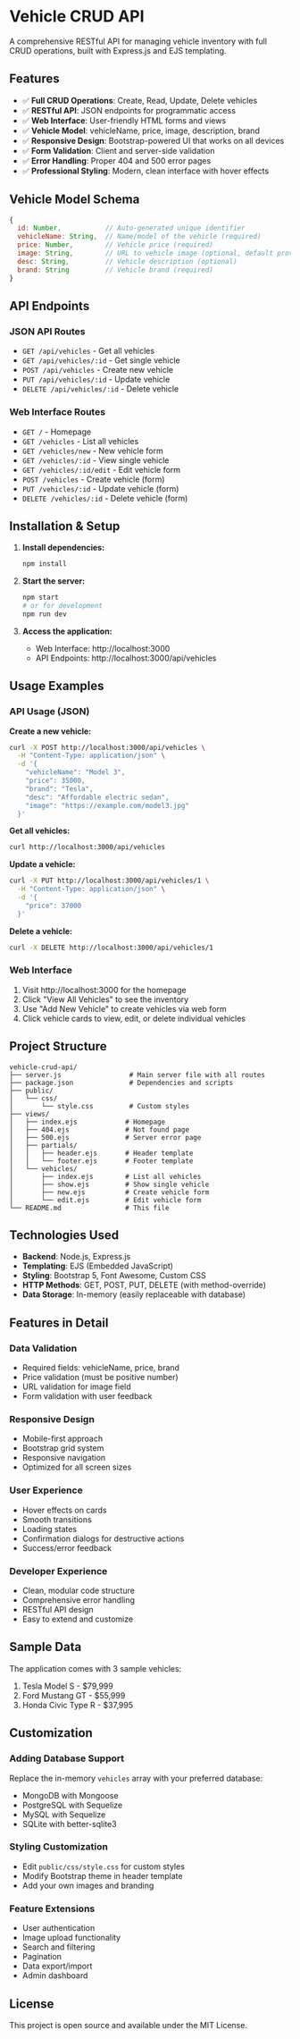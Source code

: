 # Vehicle CRUD API

A comprehensive RESTful API for managing vehicle inventory with full CRUD operations, built with Express.js and EJS templating.

## Features

- ✅ **Full CRUD Operations**: Create, Read, Update, Delete vehicles
- ✅ **RESTful API**: JSON endpoints for programmatic access
- ✅ **Web Interface**: User-friendly HTML forms and views
- ✅ **Vehicle Model**: vehicleName, price, image, description, brand
- ✅ **Responsive Design**: Bootstrap-powered UI that works on all devices
- ✅ **Form Validation**: Client and server-side validation
- ✅ **Error Handling**: Proper 404 and 500 error pages
- ✅ **Professional Styling**: Modern, clean interface with hover effects

## Vehicle Model Schema

```javascript
{
  id: Number,           // Auto-generated unique identifier
  vehicleName: String,  // Name/model of the vehicle (required)
  price: Number,        // Vehicle price (required)
  image: String,        // URL to vehicle image (optional, default provided)
  desc: String,         // Vehicle description (optional)
  brand: String         // Vehicle brand (required)
}
```

## API Endpoints

### JSON API Routes
- `GET /api/vehicles` - Get all vehicles
- `GET /api/vehicles/:id` - Get single vehicle
- `POST /api/vehicles` - Create new vehicle
- `PUT /api/vehicles/:id` - Update vehicle
- `DELETE /api/vehicles/:id` - Delete vehicle

### Web Interface Routes
- `GET /` - Homepage
- `GET /vehicles` - List all vehicles
- `GET /vehicles/new` - New vehicle form
- `GET /vehicles/:id` - View single vehicle
- `GET /vehicles/:id/edit` - Edit vehicle form
- `POST /vehicles` - Create vehicle (form)
- `PUT /vehicles/:id` - Update vehicle (form)
- `DELETE /vehicles/:id` - Delete vehicle (form)

## Installation & Setup

1. **Install dependencies:**
   ```bash
   npm install
   ```

2. **Start the server:**
   ```bash
   npm start
   # or for development
   npm run dev
   ```

3. **Access the application:**
   - Web Interface: http://localhost:3000
   - API Endpoints: http://localhost:3000/api/vehicles

## Usage Examples

### API Usage (JSON)

**Create a new vehicle:**
```bash
curl -X POST http://localhost:3000/api/vehicles \
  -H "Content-Type: application/json" \
  -d '{
    "vehicleName": "Model 3",
    "price": 35000,
    "brand": "Tesla",
    "desc": "Affordable electric sedan",
    "image": "https://example.com/model3.jpg"
  }'
```

**Get all vehicles:**
```bash
curl http://localhost:3000/api/vehicles
```

**Update a vehicle:**
```bash
curl -X PUT http://localhost:3000/api/vehicles/1 \
  -H "Content-Type: application/json" \
  -d '{
    "price": 37000
  }'
```

**Delete a vehicle:**
```bash
curl -X DELETE http://localhost:3000/api/vehicles/1
```

### Web Interface

1. Visit http://localhost:3000 for the homepage
2. Click "View All Vehicles" to see the inventory
3. Use "Add New Vehicle" to create vehicles via web form
4. Click vehicle cards to view, edit, or delete individual vehicles

## Project Structure

```
vehicle-crud-api/
├── server.js                 # Main server file with all routes
├── package.json              # Dependencies and scripts
├── public/
│   └── css/
│       └── style.css         # Custom styles
├── views/
│   ├── index.ejs            # Homepage
│   ├── 404.ejs              # Not found page
│   ├── 500.ejs              # Server error page
│   ├── partials/
│   │   ├── header.ejs       # Header template
│   │   └── footer.ejs       # Footer template
│   └── vehicles/
│       ├── index.ejs        # List all vehicles
│       ├── show.ejs         # Show single vehicle
│       ├── new.ejs          # Create vehicle form
│       └── edit.ejs         # Edit vehicle form
└── README.md                # This file
```

## Technologies Used

- **Backend**: Node.js, Express.js
- **Templating**: EJS (Embedded JavaScript)
- **Styling**: Bootstrap 5, Font Awesome, Custom CSS
- **HTTP Methods**: GET, POST, PUT, DELETE (with method-override)
- **Data Storage**: In-memory (easily replaceable with database)

## Features in Detail

### Data Validation
- Required fields: vehicleName, price, brand
- Price validation (must be positive number)
- URL validation for image field
- Form validation with user feedback

### Responsive Design
- Mobile-first approach
- Bootstrap grid system
- Responsive navigation
- Optimized for all screen sizes

### User Experience
- Hover effects on cards
- Smooth transitions
- Loading states
- Confirmation dialogs for destructive actions
- Success/error feedback

### Developer Experience
- Clean, modular code structure
- Comprehensive error handling
- RESTful API design
- Easy to extend and customize

## Sample Data

The application comes with 3 sample vehicles:
1. Tesla Model S - $79,999
2. Ford Mustang GT - $55,999
3. Honda Civic Type R - $37,995

## Customization

### Adding Database Support
Replace the in-memory `vehicles` array with your preferred database:
- MongoDB with Mongoose
- PostgreSQL with Sequelize
- MySQL with Sequelize
- SQLite with better-sqlite3

### Styling Customization
- Edit `public/css/style.css` for custom styles
- Modify Bootstrap theme in header template
- Add your own images and branding

### Feature Extensions
- User authentication
- Image upload functionality
- Search and filtering
- Pagination
- Data export/import
- Admin dashboard

## License

This project is open source and available under the MIT License.